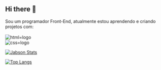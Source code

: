 ## Hi there 👋
Sou um programador Front-End, atualmente estou aprendendo e criando projetos com: 
<br>
<br>
<img src="https://img.shields.io/badge/HTML-239120?style=for-the-badge&logo=html5&logoColor=white" alt="html=logo" />
<br>
<img src="https://img.shields.io/badge/CSS-239120?&style=for-the-badge&logo=css3&logoColor=white" alt="css=logo" />


[![Jabson Stats](https://github-readme-stats.vercel.app/api?username=Jabsontois)](https://github.com/anuraghazra/github-readme-stats)

[![Top Langs](https://github-readme-stats.vercel.app/api/top-langs/?username=Jabsontois)](https://github.com/anuraghazra/github-readme-stats)
